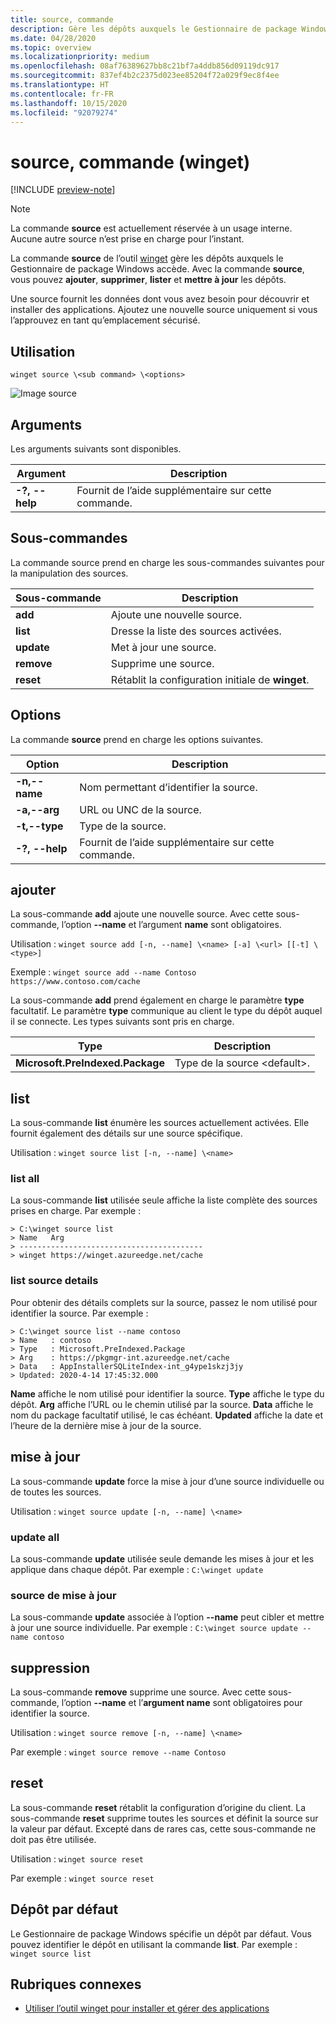 ```yaml
---
title: source, commande
description: Gère les dépôts auxquels le Gestionnaire de package Windows accède.
ms.date: 04/28/2020
ms.topic: overview
ms.localizationpriority: medium
ms.openlocfilehash: 08af76389627bb8c21bf7a4ddb856d09119dc917
ms.sourcegitcommit: 837ef4b2c2375d023ee85204f72a029f9ec8f4ee
ms.translationtype: HT
ms.contentlocale: fr-FR
ms.lasthandoff: 10/15/2020
ms.locfileid: "92079274"
---
```

# <a name="source-command-winget"></a>source, commande (winget)

[!INCLUDE [preview-note](../../includes/package-manager-preview.md)]

> [!NOTE]
> La commande **source** est actuellement réservée à un usage interne. Aucune autre source n’est prise en charge pour l’instant.

La commande **source** de l’outil [winget](index.md) gère les dépôts auxquels le Gestionnaire de package Windows accède. Avec la commande **source**, vous pouvez **ajouter**, **supprimer**, **lister** et **mettre à jour** les dépôts.

Une source fournit les données dont vous avez besoin pour découvrir et installer des applications. Ajoutez une nouvelle source uniquement si vous l’approuvez en tant qu’emplacement sécurisé.

## <a name="usage"></a>Utilisation

`winget source \<sub command> \<options>`

![Image source](images\source.png)

## <a name="arguments"></a>Arguments

Les arguments suivants sont disponibles.

| Argument  | Description |
|--------------|-------------|
| **-?, --help** |  Fournit de l’aide supplémentaire sur cette commande. |

## <a name="sub-commands"></a>Sous-commandes

La commande source prend en charge les sous-commandes suivantes pour la manipulation des sources.

| Sous-commande  | Description |
|--------------|-------------|
|  **add** |  Ajoute une nouvelle source. |
|  **list** | Dresse la liste des sources activées. |
|  **update** | Met à jour une source. |
|  **remove** | Supprime une source. |
|  **reset** | Rétablit la configuration initiale de **winget**.  |

## <a name="options"></a>Options

La commande **source** prend en charge les options suivantes.

| Option  | Description |
|--------------|-------------|
|  **-n,--name** | Nom permettant d’identifier la source. |
|  **-a,--arg** | URL ou UNC de la source. |
|  **-t,--type** | Type de la source. |
| **-?, --help** |  Fournit de l’aide supplémentaire sur cette commande. |

## <a name="add"></a>ajouter

La sous-commande **add** ajoute une nouvelle source. Avec cette sous-commande, l’option **--name** et l’argument **name** sont obligatoires.

Utilisation : `winget source add [-n, --name] \<name> [-a] \<url> [[-t] \<type>]`

Exemple : `winget source add --name Contoso  https://www.contoso.com/cache`

La sous-commande **add** prend également en charge le paramètre **type** facultatif. Le paramètre **type** communique au client le type du dépôt auquel il se connecte. Les types suivants sont pris en charge.

| Type  | Description |
|--------------|-------------|
| **Microsoft.PreIndexed.Package** | Type de la source \<default>. |

## <a name="list"></a>list

La sous-commande **list** énumère les sources actuellement activées. Elle fournit également des détails sur une source spécifique.

Utilisation : `winget source list [-n, --name] \<name>`

### <a name="list-all"></a>list all

La sous-commande **list** utilisée seule affiche la liste complète des sources prises en charge. Par exemple :

```CMD
> C:\winget source list
> Name   Arg
> -----------------------------------------
> winget https://winget.azureedge.net/cache

```

### <a name="list-source-details"></a>list source details

Pour obtenir des détails complets sur la source, passez le nom utilisé pour identifier la source. Par exemple :

```CMD
> C:\winget source list --name contoso  
> Name   : contoso  
> Type   : Microsoft.PreIndexed.Package  
> Arg    : https://pkgmgr-int.azureedge.net/cache  
> Data   : AppInstallerSQLiteIndex-int_g4ype1skzj3jy  
> Updated: 2020-4-14 17:45:32.000
```

**Name** affiche le nom utilisé pour identifier la source.
**Type** affiche le type du dépôt.
**Arg** affiche l’URL ou le chemin utilisé par la source.
**Data** affiche le nom du package facultatif utilisé, le cas échéant.
**Updated** affiche la date et l’heure de la dernière mise à jour de la source.

## <a name="update"></a>mise à jour

La sous-commande **update** force la mise à jour d’une source individuelle ou de toutes les sources.

Utilisation : `winget source update [-n, --name] \<name>`

### <a name="update-all"></a>update all

La sous-commande **update** utilisée seule demande les mises à jour et les applique dans chaque dépôt. Par exemple : `C:\winget update`

### <a name="update-source"></a>source de mise à jour

La sous-commande **update** associée à l’option **--name** peut cibler et mettre à jour une source individuelle. Par exemple : `C:\winget source update --name contoso`

## <a name="remove"></a>suppression

La sous-commande **remove** supprime une source. Avec cette sous-commande, l’option **--name** et l’**argument name** sont obligatoires pour identifier la source.

Utilisation : `winget source remove [-n, --name] \<name>`

Par exemple : `winget source remove --name Contoso`

## <a name="reset"></a>reset

La sous-commande **reset** rétablit la configuration d’origine du client. La sous-commande **reset** supprime toutes les sources et définit la source sur la valeur par défaut. Excepté dans de rares cas, cette sous-commande ne doit pas être utilisée.

Utilisation : `winget source reset`

Par exemple : `winget source reset`

## <a name="default-repository"></a>Dépôt par défaut

Le Gestionnaire de package Windows spécifie un dépôt par défaut. Vous pouvez identifier le dépôt en utilisant la commande **list**. Par exemple : `winget source list`

## <a name="related-topics"></a>Rubriques connexes

* [Utiliser l’outil winget pour installer et gérer des applications](index.md)
